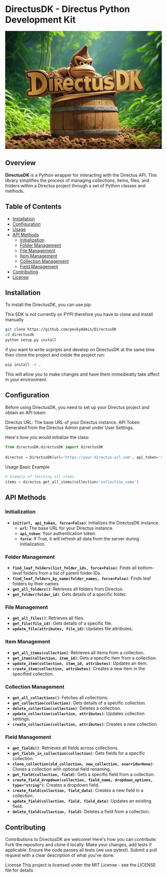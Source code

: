 # DirectusDK - Directus Python Development Kit

![DirectusDK Logo](images/logo.jpg)

## Overview

**DirectusDK** is a Python wrapper for interacting with the Directus API. This library simplifies the process of managing collections, items, files, and folders within a Directus project through a set of Python classes and methods.

## Table of Contents
- [Installation](#installation)
- [Configuration](#configuration)
- [Usage](#usage)
- [API Methods](#api-methods)
  - [Initialization](#initialization)
  - [Folder Management](#folder-management)
  - [File Management](#file-management)
  - [Item Management](#item-management)
  - [Collection Management](#collection-management)
  - [Field Management](#field-management)
- [Contributing](#contributing)
- [License](#license)

## Installation

To install the DirectusDK, you can use pip:


This SDK is not currently on PYPI therefore you have to clone and install manually
```bash
git clone https://github.com/peskyAdmin/DirectusDK
cd directusdk
python setup.py install
```

if you want to write scpripts and develop on DirectusDK at the same time then clone the project and inside the project run:

```bash
pip install -e .
```

This will allow you to make changes and have them immedieatly take affect in your environment.

## Configuration
Before using DirectusDK, you need to set up your Directus project and obtain an API token:

Directus URL: The base URL of your Directus instance.
API Token: Generated from the Directus Admin panel under User Settings.

Here's how you would initialize the class:


```python
from directusDK.directusDK import DirectusDK

directus = DirectusDK(url='https://your-directus-url.com', api_token='your-api-token')
```

Usage
Basic Example
```python
# Example of fetching all items
items = directus.get_all_items(collection='collection_name')
```

## API Methods

### Initialization

- **`init(url, api_token, force=False)`**: Initializes the DirectusDK instance.
  - **`url`**: The base URL for your Directus instance.
  - **`api_token`**: Your authentication token.
  - **`force`**: If True, it will refresh all data from the server during initialization.
### Folder Management

- **`find_leaf_folders(list_folder_ids, force=False)`**: Finds all bottom-level folders from a list of parent folder IDs.
- **`find_leaf_folders_by_name(folder_names, force=False)`**: Finds leaf folders by their names.
- **`get_all_folders()`**: Retrieves all folders from Directus.
- **`get_folder(folder_id)`**: Gets details of a specific folder.

### File Management

- **`get_all_files()`**: Retrieves all files.
- **`get_file(file_id)`**: Gets details of a specific file.
- **`update_file(attributes, file_id)`**: Updates file attributes.

### Item Management

- **`get_all_items(collection)`**: Retrieves all items from a collection.
- **`get_item(collection, item_id)`**: Gets a specific item from a collection.
- **`update_item(collection, item_id, attributes)`**: Updates an item.
- **`create_item(collection, attributes)`**: Creates a new item in the specified collection.

### Collection Management

- **`get_all_collections()`**: Fetches all collections.
- **`get_collection(collection)`**: Gets details of a specific collection.
- **`delete_collection(collection)`**: Deletes a collection.
- **`update_collection(collection, attributes)`**: Updates collection settings.
- **`create_collection(collection, attributes)`**: Creates a new collection.

### Field Management

- **`get_fields()`**: Retrieves all fields across collections.
- **`get_fields_in_collection(collection)`**: Gets fields for a specific collection.
- **`clone_collection(old_collection, new_collection, override=None)`**: Clones a collection with optional field renaming.
- **`get_field(collection, field)`**: Gets a specific field from a collection.
- **`create_field_dropdown(collection, field_name, dropdown_options, type="string")`**: Creates a dropdown field.
- **`create_field(collection, field_data)`**: Creates a new field in a collection.
- **`update_field(collection, field, field_data)`**: Updates an existing field.
- **`delete_field(collection, field)`**: Deletes a field from a collection.

## Contributing
Contributions to DirectusDK are welcome! Here's how you can contribute:
Fork the repository and clone it locally.
Make your changes, add tests if applicable.
Ensure the code passes all tests (we use pytest).
Submit a pull request with a clear description of what you've done.

License
This project is licensed under the MIT License - see the LICENSE file for details